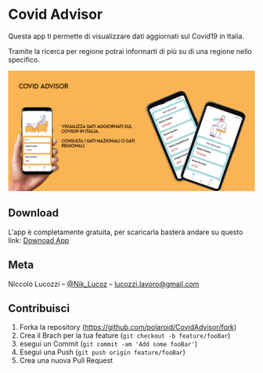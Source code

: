 # Covid Advisor 
Questa app ti permette di visualizzare dati aggiornati sul Covid19 in Italia.

Tramite la ricerca per regione potrai informarti di più su di una regione nello specifico.

![](bannerApp.jpg)

## Download

L'app è completamente gratuita,
per scaricarla basterà andare su questo link:
[Downoad App]()

## Meta

Niccolò Lucozzi – [@Nik_Lucoz](https://www.instagram.com/nik_lucoz/) – lucozzi.lavoro@gmail.com

## Contribuisci

1. Forka la repository (<https://github.com/polaroid/CovidAdvisor/fork>)
2. Crea il Brach per la tua feature (`git checkout -b feature/fooBar`)
3. esegui un Commit (`git commit -am 'Add some fooBar'`)
4. Esegui una Push (`git push origin feature/fooBar`)
5. Crea una nuova Pull Request


